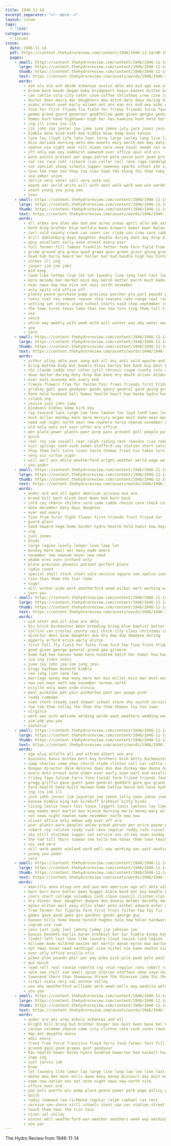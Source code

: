 ```yaml
---
title: 1946-11-14
excerpt_separator: "<!--more-->"
layout: issue
tags:
  - "1946"
categories:
  - issues
issue:
  date: 1946-11-14
  pdf: https://content.thehydroreview.com/content/1946/1946-11-14/HR-1946-11-14.pdf
  pages:
    - small: https://content.thehydroreview.com/content/1946/1946-11-14/small/HR-1946-11-14-01.jpg
      large: https://content.thehydroreview.com/content/1946/1946-11-14/large/HR-1946-11-14-01.jpg
      thumb: https://content.thehydroreview.com/content/1946/1946-11-14/thumbnails/HR-1946-11-14-01.jpg
      text: https://content.thehydroreview.com/assets/words/1946/1946-11-14/HR-1946-11-14-01.txt
      words:
        - ask als ale ach abide arkansas austin able ata aid age ave all aust arletta arthur atti ann ani adie ane area arm ago american arial and are avant ake ari ala
        - broom back bonds began baby bridgeport bogin basket bitton betty bob bles broxton buy brie bor bright boy business born blum buyers bond buxton bean bachman bate been band billy bills best ben birth ber brothers but baptist boys bess barrow both bone brown barber brought bucks bachan bare bathe barton bae burgess bradley byrum bill basher bring
        - can cattie cola city cater cove coffee christmas crew cine cox clack caddo crissman coe cree cast cost centers cargo come cantrell clarke church crosley conte captain carolyn clinton claude cada call carry christian class creek carruth card count car crease cattle charon canyon charles common cia county champion
        - doctor does dairy dor daughters dea ditch dare days during dance date desire doris dae dee dagle day director daily death
        - evans ernest even early eileen ent ens ean ess end ewy echo efron edu ever edna every elie eom eon
        - fore fer first frieda fie field for friday friends force favor flowers fate fern finley full fake from fred fitting found foot feld free fair friendly fing frost floyd foe fost fine
        - gemma grand gourd governor goodfellow game given gorgas general gey guard gave gesell games geary gram gute good gen gian glad
        - homes hurt hand hightower high her hes hawkins hunt held hart hazel heart how hardware harvey hee health harry helen hope house hinton happy has hor hard had heineman hydro honor home hume him
        - ing ill irons ino ilk
        - jin john joy jester joe jake june jakes july jack jones jess
        - kimble kena kind kath kee kiddie know kemp kunz kansas
        - late ley lloyd life lata lear leroy large lasley lang live landing legion larger last long learn lola louw left limp lena leas lore lose less
        - miss mariana morning mets men mounts mary march man may maty melvin more morris members minnie mill madge marks monday matter marilyn many moore most mans
        - newton nie night near nill nixon nore navy naval needs nat not ning name numbers november neighbors now neat neighbor nov nephew necessary nichols new
        - off only oak oey oakhurst oakwood over office opal old ors
        - pate points present per page patron peta pesce past pean pro post piano phipps pastor phe piece prise peri pari pay paper pair potter pray police prayer pie phoenix patient part people pha perfect
        - rat res race ruhl richard rion roller roll reno raga randolph raymond rocky rata robberson road rand reeds round rece ree rest roy rate
        - sot special shoop schools supper sweeney sparks school she sang steer schoo state such said stecker snyder sik save stock search steverson six sible sexe supp sai soon sell stanley sein still sons ship sea seid skates shows seer seas sylvester show shall sale student salesman sho sand sheriff second shown steve shook service son see sia sith ster sothen spring sailors
        - tose tee town ten thay toa ties teat the thing thi than toby then them tale tha tine trom towns toda tinsley taller torn tat talkington till thirsk tooman thee tease tice ton
        - use umber union
        - verlin very voter vall vere vote val
        - wayne war world write will with west walk wark wee win warde wheat winning was wil way work wood wesley week ware wife well water weare wanette wilson weeks walter weatherford
        - yount young you ying yee
        - zens
    - small: https://content.thehydroreview.com/content/1946/1946-11-14/small/HR-1946-11-14-02.jpg
      large: https://content.thehydroreview.com/content/1946/1946-11-14/large/HR-1946-11-14-02.jpg
      thumb: https://content.thehydroreview.com/content/1946/1946-11-14/thumbnails/HR-1946-11-14-02.jpg
      text: https://content.thehydroreview.com/assets/words/1946/1946-11-14/HR-1946-11-14-02.txt
      words:
        - all arbes are alex ake and ane acres areas april alto ade ask alfred acre
        - both bing brother blue buffalo been brewers baker beat below best but beer bunch back bridge ber bill bring bank bryan butler bills buckmaster
        - carl cold county creek can cover car clyde con crew care caddo cream check city carruth curtis carry charles come credit chapman corner call cattle college cantrell crease cant
        - drill dahlenburg days daughter double during dant day drop dibler dorothy dinner dagle
        - easy excellent early even ernest every ever
        - full farmer fill famous franklin fetter fede fern field from finer first farm fields flight for fresh friendly fall
        - grime ground gra grain good grama gain green grass going grown goes gains getting
        - head hub harry heard her heller har had handle high has hinton how hard heger hand hilton hubert hed hydro
        - inches ill ing
        - jasper jim joe jobs
        - kid keep
        - land like lothes live let lot laundry line long lent last low life lookeba love large lovely
        - more melody man market miss may marsh matter march much made mary manner manne most moment martin mass miller magnolia mag must mian money
        - near news now new nice not ness north november
        - only opitz old office off
        - plenty peare purchase pump precious parcher pro part pounds pay per pleasant people perky paul pond pitzer perfect pan pickup past plants point
        - roots roof res romans reason rota reasons rate range real rans ring rock rea reo roy running
        - setting set steers stand school starts said step september supply such soon smith steer stuber summer scraper stock special sandrock strain seed soi southern sites storts size sand sweet service shown south short sewards six small spring start sell smaller sit sacks station
        - the town tures texas take than ten toa turn ting them tall tin talk teal thor
        - use
        - vetch
        - white way weekly with week wild will winter was why water wearing well want weather wes western warren while wheat west war weatherford wool wash
        - you
        - zero
    - small: https://content.thehydroreview.com/content/1946/1946-11-14/small/HR-1946-11-14-03.jpg
      large: https://content.thehydroreview.com/content/1946/1946-11-14/large/HR-1946-11-14-03.jpg
      thumb: https://content.thehydroreview.com/content/1946/1946-11-14/thumbnails/HR-1946-11-14-03.jpg
      text: https://content.thehydroreview.com/assets/words/1946/1946-11-14/HR-1946-11-14-03.txt
      words:
        - arthur alley able aver aung ask all ani anti auld apache and are
        - bring bottom body but bowels bless barley boe bank buy best blood binger brain basic been bottles buyers both breath beetle box bill bost
        - chi claude caddo cour colon cyril chronic coupe county colo card coop con cases cause cost college crowder congress chance cold city car come count custer clayton can chest
        - down doctor during duty drop due date dry death driver ditmore days deal
        - ever east economy ent every end
        - freeze flowers from for fenton fair frees friends first friday frank free fallow fast fields fletcher field fune fall firm found fill
        - gridley gall gave goodyear goods geary general good going green glad grain
        - harm hold husband hell homes health heart how henke hydro has hens hot hope hays high head had home
        - island ing
        - jessie just john jump
        - kindness kidney kemp kirk key
        - lay leonard lack large law lens lawton les loyd land laws less lot left last likely long lady low
        - much miller monday mans more mercury mcgee most made mean moore market mote mash mild money might miles man mcadoo mast may mobile means must megee meadows many mall mach mines
        - need nah night north near new nowhere nurse newnum november needs nations now nov not
        - old only oats ost over offer ore office
        - per plate power plants poor pine pass present poll people patrick pain plain porter pole pee paul person plant pera president price pleasant pump promise pia
        - quick
        - real roy roe russell rear ralph riding rent reasons rise robert rice run
        - suit springs seed such sumer stafford say station short saturday soap smaller seven sugar small soll student sellers severe sale schneberger shoe see starts spencer state scarce said sid shall sake selma spring sas shiflett steel stay soda second stocks special shown stoves struck salary sister side south
        - thay them tell turns tines taste thomas treat tin taken turn tuttle thad tha take tam ton ten than the thoma truman tak
        - very vis virtue vigor
        - will well win while weatherford wright weather world wage welcome wonder wil winters week war wheat wes want work wasp was wilbur worker wish wages winter wide walls with
        - you yoder
    - small: https://content.thehydroreview.com/content/1946/1946-11-14/small/HR-1946-11-14-04.jpg
      large: https://content.thehydroreview.com/content/1946/1946-11-14/large/HR-1946-11-14-04.jpg
      thumb: https://content.thehydroreview.com/content/1946/1946-11-14/thumbnails/HR-1946-11-14-04.jpg
      text: https://content.thehydroreview.com/assets/words/1946/1946-11-14/HR-1946-11-14-04.txt
      words:
        - andor ard and all agent american arizona ave are
        - bread bill bett blush best been bob born back
        - cold cay chance childre card came caddo choice care check coffee city christmas county
        - date december daly days daughter
        - ever end every
        - fine from furst fight flower first friends frost friend for
        - guard glass
        - hand howard hege home harder hydro health held habit how hays harold has hinton
        - ing
        - just jones
        - kinds
        - large legion lovely longer love lamp lot
        - monday more mail mel many made moore
        - november nee newnum never new need
        - okabe ores over orchard only
        - plate precious phoenix patient perfect place
        - radio round
        - special shall stock steel sale service square see spelce sunday
        - ties than them the tier take
        - vigor
        - will winter wide work weatherford wood wilbur wert working window with
        - yarn you
    - small: https://content.thehydroreview.com/content/1946/1946-11-14/small/HR-1946-11-14-05.jpg
      large: https://content.thehydroreview.com/content/1946/1946-11-14/large/HR-1946-11-14-05.jpg
      thumb: https://content.thehydroreview.com/content/1946/1946-11-14/thumbnails/HR-1946-11-14-05.jpg
      text: https://content.thehydroreview.com/assets/words/1946/1946-11-14/HR-1946-11-14-05.txt
      words:
        - aid atter and all aleo are able
        - bis brick buckmaster been breeding bring blue baptist better buy bond bill best baby bethel big
        - collins can crosley county ceci chick city class christmas came carlisle cream costi care caddo cash church
        - director dent dine daughter due dry dee day dewayne during
        - epperly erford erick early elston
        - first fall fly field for folks from ford few fine frost friday
        - good given george general grand gaa gilmore
        - hume had hee hansen home hore hundred hatch her homer how hand hydro humble hinton henry him hafer has hardware
        - ice ing irons innis
        - june jay john jew joe jung jess
        - kings kaufman kenneth kimble
        - leo long lion lena lee
        - marriage money mae many more mer min miller miss mar most mary may marsh
        - now non news neth new november norman north
        - orville only owen orde olevia
        - paul pinkston pet pair pinkerton past per poage pink
        - ready rummage
        - soon stork steady sand shower school store sho switch service saturday smith sunday sober slagell season she spohn save shantz sale super
        - tue tom than talley the then tha them thomas toy ten town
        - virginia
        - work was with welcome welding waldo want weathers wedding wayne will white
        - yim yde yea you
        - zacharia
    - small: https://content.thehydroreview.com/content/1946/1946-11-14/small/HR-1946-11-14-06.jpg
      large: https://content.thehydroreview.com/content/1946/1946-11-14/large/HR-1946-11-14-06.jpg
      thumb: https://content.thehydroreview.com/content/1946/1946-11-14/thumbnails/HR-1946-11-14-06.jpg
      text: https://content.thehydroreview.com/assets/words/1946/1946-11-14/HR-1946-11-14-06.txt
      words:
        - age alva alfalfa all and alfred albert ann are
        - business bonus bottom bert buy brothers bish betty buckmaster better baum bill big brooks burner bottle bright back bradley byran been bring best boy bond bible bound bag blough bark bachman begin bonds billy brother but box bloom baby base
        - camp charles come chas church clyde clinton call car cattle custer chester cheyenne cour caddo clayton carson childre company college champlin cold cal can county clair carl chandler christmas chris christ cool curtis class city
        - dungan director dale delores does don dae dickey dee donna days doyle dunnington december daughter dinner death day
        - every entz ernest ente elmer ever early even earl end excellent everett ewy ella
        - friday faye folsom farra fete fields farm friend friends fanny first fails from farrel freidline frankie flowers free farlin felton for
        - gregg griffin gave guest gums general goddard gone gus grand given grain geary
        - hard health hood huitt herman home hattie hence hol hose hydro harry highland homer her hatfield held horn hedge how hay hart hopewell has house hutton hall hadi had hor
        - ing ira ink ill
        - jack john junior jim joycelyn jee janes jolly jean janie joan jones
        - kansas kimble king kan kirkhuff krehbiel kitty kinds
        - living leslie lewis lois louie liggett louis lawless lay lime lucian look lee last like lease
        - may meeks most martin mas minnie morning marie money mary miller mash maston myron monday many more min mer music mae
        - not news night newton name november north new now
        - oliver office only odean oda over off ora
        - poor plants pare peoples pelow proud person per price payne pitzer paulette park pan paul pride pie
        - robert roy ralston ready rush reno regular reddy ruth russel rowland richard rough ray rague rogers
        - sky still stutzman supper sat service son strike soon sunday steven street smith sam start seed shows sas sharon saturday smart sister show slagell spain said siters switzer station stock sawatzky stockton see sary sale school starring strong shirley state side sell safe share
        - the tom till thurs tooman tee tella tex texas them town teacher thomas triplett
        - vai ved vera
        - will work weeks wieland ward well way working was wait washington wendell weatherford wil wide world willis weathers wave want weather week while with welding wife welcome waters woodward warning
        - young you yoder
        - zero
    - small: https://content.thehydroreview.com/content/1946/1946-11-14/small/HR-1946-11-14-07.jpg
      large: https://content.thehydroreview.com/content/1946/1946-11-14/large/HR-1946-11-14-07.jpg
      thumb: https://content.thehydroreview.com/content/1946/1946-11-14/thumbnails/HR-1946-11-14-07.jpg
      text: https://content.thehydroreview.com/assets/words/1946/1946-11-14/HR-1946-11-14-07.txt
      words:
        - amarillo anna alsup are and ave ann american ago all able albert
        - bart burr born butler been bigger bible bond but buy beadle browne bassler bickell buckmaster bank boy bobby business big brought bottom billy bar bethel brown bost bena brent bernard byrum
        - coors chart college columbus cash close council clinton clos carolyn cottey cake cox cali carnegie chester city case cousins coffey come cross cecil car cream can cruzan caddo county
        - dry dinner doar daughter dwayne don donnie delmer dorothy davidson down dickey dar davis daughters daily day
        - epton elston earl easy ellis elmer entz esther edward enter end
        - from former for figures farm first frost fulton few fay fix fred friday floyd
        - games gave good goes gin gardner goods george guy
        - hansen hills home house harold hughes hale how helen hardware her harry homa harvey hampton hold huff herman hinton hydro homes hook hand
        - ingram ice ivan
        - jess just judy joel johnny jimmy jim johnson joe
        - kansas kenneth karlin karen krehbiel ker kar kimble kings kent
        - lindel left last lene like laundry lloyd louise land legion lin lynn line lege look long lee
        - millwee made mildred maxine mer martin mason myron max marton mean much monte martins miller mike money more mencke monday may mary mcdougle mouse
        - not news never need nachtigal nine nickel nie name newton night noon november now
        - over only office orville otis
        - pikes plan pounds phil par pay pike pick pile peak pete post per
        - qui quick
        - read roll real ronnie roberta ray reid regular rons robert ranch richard ralph ruhl
        - sale see stull son small spies station steffens shoe saye sharry san sweeney stock sons service stay south she style store struck sat school smith saturday sam sum stout second stutzman sales state save sunday schroder student
        - townsend thorn than thomason throne the thiessen take thi thoma top them ton ted ten texas
        - virgil viola very val vernon valley
        - was why weatherford williams work week wells way washita welding weeks while works with will weekly white weathers wilcoxen
        - you yee
    - small: https://content.thehydroreview.com/content/1946/1946-11-14/small/HR-1946-11-14-08.jpg
      large: https://content.thehydroreview.com/content/1946/1946-11-14/large/HR-1946-11-14-08.jpg
      thumb: https://content.thehydroreview.com/content/1946/1946-11-14/thumbnails/HR-1946-11-14-08.jpg
      text: https://content.thehydroreview.com/assets/words/1946/1946-11-14/HR-1946-11-14-08.txt
      words:
        - andor are ani army asbury arkansas and all
        - bright bill bring but brother binger box best been base ber bay
        - carson coleman chance come city clinton cate cash cases county call cue can cost custer class caddo care
        - day del deyette dance
        - edic every
        - front free force francisco floyd ferry fund farmer fast fill friday for fort fie from full first
        - ground gain good grapes gust goodyear
        - has health hower heres hydro hundred howerton had haskell hughes hae hinton her held
        - inge ing
        - just jarvis job
        - know
        - let laundry life labor lay large line long law lee lion last look lot lunch
        - mateo mea mat mons mills mase many money missouri may must made maer mil men
        - name now nation nov not note night news new north nite
        - office over ord
        - pay poli puerto pic pump place peace power park page policy pees pipe pacific private pears peaches pickup post per plenty payment
        - quick
        - radio redwood ree richmond regular ralph raphael ras rest
        - service sen shore still schools stent san sar station street side stock staff school schoo september smith save sergeant
        - teach them tear the trio tous
        - vison val valley
        - winter well weatherford war weather weathers week way washington wear winning will went with
        - you yar
---
```


The Hydro Review from 1946-11-14

<!--more-->

